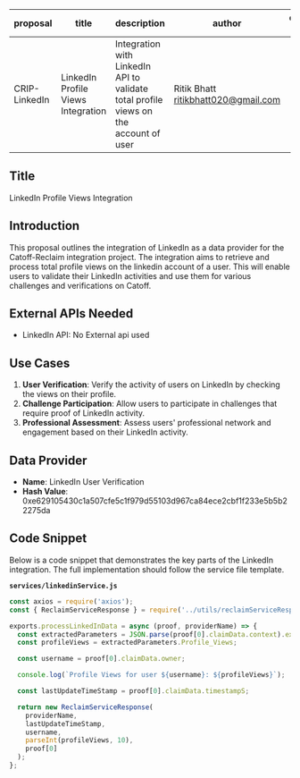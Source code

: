 | proposal | title               | description                     | author                          | discussions-to | status | type        | category | created    | requires |
|----------|---------------------|---------------------------------|---------------------------------|----------------|--------|-------------|----------|------------|----------|
| CRIP-LinkedIn   | LinkedIn Profile Views Integration | Integration with LinkedIn API to validate total profile views on the account of user | Ritik Bhatt <ritikbhatt020@gmail.com> |                | Draft  | Integration | CRIP     | 2024-06-20 |          |

## Title

LinkedIn Profile Views Integration

## Introduction

This proposal outlines the integration of LinkedIn as a data provider for the Catoff-Reclaim integration project. The integration aims to retrieve and process total profile views on the linkedin account of a user. This will enable users to validate their LinkedIn activities and use them for various challenges and verifications on Catoff.

## External APIs Needed

- LinkedIn API: No External api used

## Use Cases

1. **User Verification**: Verify the activity of users on LinkedIn by checking the views on their profile.
2. **Challenge Participation**: Allow users to participate in challenges that require proof of LinkedIn activity.
3. **Professional Assessment**: Assess users' professional network and engagement based on their LinkedIn activity.

## Data Provider

- **Name**: LinkedIn User Verification
- **Hash Value**: 0xe629105430c1a507cfe5c1f979d55103d967ca84ece2cbf1f233e5b5b22275da

## Code Snippet

Below is a code snippet that demonstrates the key parts of the LinkedIn integration. The full implementation should follow the service file template.

**`services/linkedinService.js`**

```javascript
const axios = require('axios');
const { ReclaimServiceResponse } = require('../utils/reclaimServiceResponse');

exports.processLinkedInData = async (proof, providerName) => {
  const extractedParameters = JSON.parse(proof[0].claimData.context).extractedParameters;
  const profileViews = extractedParameters.Profile_Views;

  const username = proof[0].claimData.owner;

  console.log(`Profile Views for user ${username}: ${profileViews}`);

  const lastUpdateTimeStamp = proof[0].claimData.timestampS;

  return new ReclaimServiceResponse(
    providerName,
    lastUpdateTimeStamp,
    username,
    parseInt(profileViews, 10),
    proof[0]
  );
};

